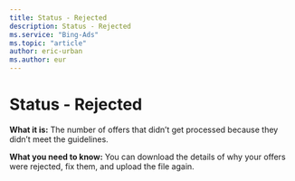 ```yaml
---
title: Status - Rejected
description: Status - Rejected
ms.service: "Bing-Ads"
ms.topic: "article"
author: eric-urban
ms.author: eur
---
```


# Status - Rejected

**What it is:** The number of offers that didn’t get processed because they didn’t meet the guidelines.

**What you need to know:** You can download the details of why your offers were rejected, fix them, and upload the file again.


